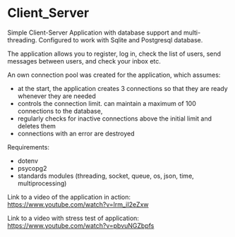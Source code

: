 # Client_Server

Simple Client-Server Application with database support and multi-threading.
Configured to work with Sqlite and Postgresql database.

The application allows you to register, log in, check the list of users, send messages between users, and check your inbox etc.

An own connection pool was created for the application, which assumes:
- at the start, the application creates 3 connections so that they are ready whenever they are needed
- controls the connection limit. can maintain a maximum of 100 connections to the database,
- regularly checks for inactive connections above the initial limit and deletes them
- connections with an error are destroyed

Requirements: 
- dotenv
- psycopg2
- standards modules (threading, socket, queue, os, json, time, multiprocessing)

Link to a video of the application in action: https://www.youtube.com/watch?v=lrm_iI2eZxw

Link to a video with stress test of application: https://www.youtube.com/watch?v=pbvuNGZbpfs




